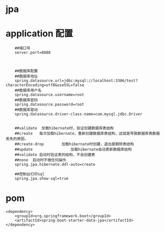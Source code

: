 # jpa

# application 配置
        ##端口号
        server.port=8888
        
        
        
        ##数据库配置
        ##数据库地址
        spring.datasource.url=jdbc:mysql://localhost:3306/test?characterEncoding=utf8&useSSL=false
        ##数据库用户名
        spring.datasource.username=root
        ##数据库密码
        spring.datasource.password=root
        ##数据库驱动
        spring.datasource.driver-class-name=com.mysql.jdbc.Driver
        
        
        ##validate  加载hibernate时，验证创建数据库表结构
        ##create   每次加载hibernate，重新创建数据库表结构，这就是导致数据库表数据丢失的原因。
        ##create-drop        加载hibernate时创建，退出是删除表结构
        ##update                 加载hibernate自动更新数据库结构
        ##validate 启动时验证表的结构，不会创建表
        ##none  启动时不做任何操作
        spring.jpa.hibernate.ddl-auto=create
        
        ##控制台打印sql
        spring.jpa.show-sql=true
        
# pom
    <dependency>
        <groupId>org.springframework.boot</groupId>
        <artifactId>spring-boot-starter-data-jpa</artifactId>
    </dependency>


           